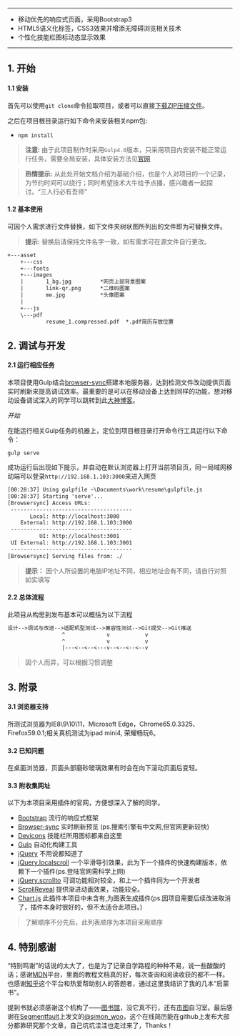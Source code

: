 ***

- 移动优先的响应式页面，采用Bootstrap3
- HTML5语义化标签，CSS3效果并增添无障碍浏览相关技术
- 个性化技能栏图标动态显示效果

***

## 1. 开始 

#### 1.1 安装

首先可以使用`git clone`命令拉取项目，或者可以直接[下载ZIP压缩文件](https://github.com/scofieldwen/resume/archive/master.zip)。

之后在项目根目录运行如下命令来安装相关npm包:

- `npm install`

>**注意:** 由于此项目制作时采用`Gulp4.0`版本，只采用项目内安装不能正常运行任务，需要全局安装，具体安装方法见[官网](https://gulpjs.com/)

>**热情提示:** 从此处开始文档介绍为基础介绍，也是个人对项目的一个记录，为节约时间可以绕行；同时希望技术大牛给予点播，感兴趣者一起探讨。“三人行必有吾师”

#### 1.2 基本使用

可因个人需求进行文件替换，如下文件夹树状图所列出的文件即为可替换文件。

>**提示:** 替换后请保持文件名字一致，如有需求可在源文件自行更改。

```txt
+---asset
    +---css
    +---fonts
    +---images
    |       1_bg.jpg         *网页上部背景图案
    |       link-qr.png      *二维码图案
    |       me.jpg           *头像图案
    |
    +---js
    \---pdf
            resume_1.compressed.pdf  *.pdf简历存放位置
```

## 2. 调试与开发

#### 2.1 运行相应任务

本项目使用Gulp结合[browser-sync](https://browsersync.io/)搭建本地服务器，达到检测文件改动提供页面实时刷新来提高调试效率。最重要的是可以在移动设备上达到同样的功能，想对移动设备调试深入的同学可以跳转到此[大神博客](http://yujiangshui.com/multidevice-frontend-debug/)。

_开始_

在能运行相关Gulp任务的机器上，定位到项目根目录打开命令行工具运行以下命令：

`gulp serve`

成功运行后出现如下提示，并自动在默认浏览器上打开当前项目页，同一局域网移动端可以登录`http://192.168.1.103:3000`来进入网页

```txt
[00:28:37] Using gulpfile ~\Documents\work\resume\gulpfile.js
[00:28:37] Starting 'serve'...
[Browsersync] Access URLs:
 --------------------------------------
       Local: http://localhost:3000
    External: http://192.168.1.103:3000
 --------------------------------------
          UI: http://localhost:3001
 UI External: http://192.168.1.103:3001
 --------------------------------------
[Browsersync] Serving files from: ./
```

>**提示：** 因个人所设置的电脑IP地址不同，相应地址会有不同，请自行对照如实填写

#### 2.2 总体流程

此项目从构思到发布基本可以概括为以下流程

```txt
设计-->调试与改进-->适配机型测试-->兼容性测试-->Git提交-->Git推送
                 ^             v           v                              
                 ^             v           v      
                 |---<--<--<---v--<--<--<--v 
```
>因个人而异，可以根据习惯调整

## 3. 附录

#### 3.1 浏览器支持

所测试浏览器为IE8\9\10\11，Microsoft Edge，Chrome65.0.3325、Firefox59.0.1;相关真机测试为ipad mini4, 荣耀畅玩6。

#### 3.2 已知问题

在桌面浏览器，页面头部磨砂玻璃效果有时会在向下滚动页面后变轻。

#### 3.3 附收集网址

以下为本项目采用插件的官网，方便想深入了解的同学。

- [Bootstrap](http://getbootstrap.com/) 流行的响应式框架
- [Browser-sync](https://browsersync.io/) 实时刷新预览 (ps.搜索引擎有中文网,但官网更新较快)
- [Devicons](http://vorillaz.github.io/devicons/) 技能栏所用图标都来自这里
- [Gulp](https://gulpjs.com/) 自动化构建工具
- [jQuery](http://jquery.com/) 不用说都知道了
- [jQuery.localscroll](http://demos.flesler.com/jquery/localScroll/) 一个平滑导引效果，此为下一个插件的快速构建版本，依赖下一个插件(ps.登陆官网需科学上网)
- [jQuery.scrollto](http://demos.flesler.com/jquery/scrollTo/) 可调功能相对较全，和上一个插件同为一个开发者
- [ScrollReveal](https://scrollrevealjs.org/) 提供渐进动画效果，功能较全。
- [Chart.js](http://www.chartjs.org/) 此插件本项目中未含有,为图表生成插件(ps.因项目需要后续改进取消了，插件本身时很好的，但不太适合此项目。)

 >了解顺序不分先后，此列表顺序为本项目采用顺序

 ## 4. 特别感谢

“特别鸣谢”的话说的太大了，也是为了记录自学路程的种种不易，说一些酸酸的话；感谢[MDN](https://developer.mozilla.org/zh-CN/)平台，里面的教程文档真的好，每次查询和阅读收获的都不一样。
也感谢[知乎](https://www.zhihu.com/signup?next=%2F)这个平台和热爱帮助别人的答题者，通过这里我结识了我的几本“启蒙书”。

提到书就必须感谢这个机构了——[图书馆](http://www.lnlib.com/)，没它真不行，还有[市图](http://www.sylib.net/web/index)自习室。最后感谢在[Segmentfault](https://segmentfault.com/a/1190000007399804)上发文的[@simon_woo](https://segmentfault.com/u/simon_woo)，这个在线简历能在github上发布大部分都靠研究那个文章，自己坑坑洼洼也走过来了，Thanks！